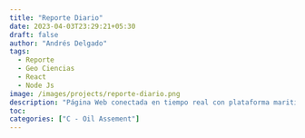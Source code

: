 ```yaml
---
title: "Reporte Diario"
date: 2023-04-03T23:29:21+05:30
draft: false
author: "Andrés Delgado"
tags:
  - Reporte
  - Geo Ciencias
  - React
  - Node Js
image: /images/projects/reporte-diario.png
description: "Página Web conectada en tiempo real con plataforma maritima para elaboración de reportes diarios con información de el área de geociencias."
toc:
categories: ["C - Oil Assement"]
---
```

